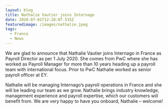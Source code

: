 ```yaml
---
layout: blog
title: Nathalie Vautier joins Internago
date: 2020-07-01T12:28:07.535Z
featuredimage: /images/nathalie.jpeg
tags:
  - France
  - News
---
```

<!--StartFragment-->

We are glad to announce that Nathalie Vautier joins Internago in France as Payroll Director as per 1 July 2020. She comes from PwC where she has worked as Payroll Manager for more than 10 years heading up a payroll team with international focus. Prior to PwC Nathalie worked as senior payroll officer at EY.

Nathalie will be managing Internago’s payroll operations in France and she will be leading our team as we grow. Nathalie brings industry knowledge, management experience and payroll expertise, which our customers will benefit from. We are very happy to have you onboard, Nathalie – welcome!

<!--EndFragment-->